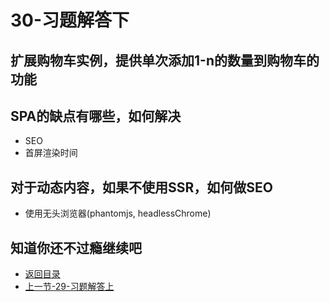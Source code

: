 # 30-习题解答下

## 扩展购物车实例，提供单次添加1-n的数量到购物车的功能

## SPA的缺点有哪些，如何解决

* SEO
* 首屏渲染时间

## 对于动态内容，如果不使用SSR，如何做SEO

* 使用无头浏览器(phantomjs, headlessChrome)

## 知道你还不过瘾继续吧       

* [返回目录](../../README.md)
* [上一节-29-习题解答上](../02-生态篇/29-习题解答上.md)